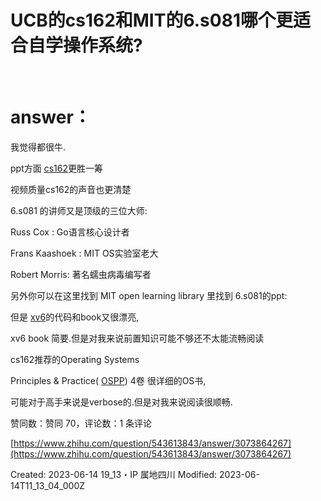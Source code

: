 # UCB的cs162和MIT的6.s081哪个更适合自学操作系统?

<br>

# answer： <br>
我觉得都很牛.

ppt方面 [cs162](https://zhida.zhihu.com/search?content_id=588969789&content_type=Answer&match_order=1&q=cs162&zhida_source=entity)更胜一筹

视频质量cs162的声音也更清楚

6.s081 的讲师又是顶级的三位大师:

Russ Cox : Go语言核心设计者

Frans Kaashoek : MIT OS实验室老大

Robert Morris: 著名蠕虫病毒编写者

另外你可以在这里找到 MIT open learning library 里找到  6.s081的ppt: 

但是 [xv6](https://zhida.zhihu.com/search?content_id=588969789&content_type=Answer&match_order=1&q=xv6&zhida_source=entity)的代码和book又很漂亮,

xv6 book 简要.但是对我来说前置知识可能不够还不太能流畅阅读

cs162推荐的Operating Systems

Principles & Practice( [OSPP](https://zhida.zhihu.com/search?content_id=588969789&content_type=Answer&match_order=1&q=OSPP&zhida_source=entity)) 4卷 很详细的OS书,

可能对于高手来说是verbose的.但是对我来说阅读很顺畅.



 赞同数：赞同 70，评论数：1 条评论
<br>

[https://www.zhihu.com/question/543613843/answer/3073864267](https://www.zhihu.com/question/543613843/answer/3073864267)<br>



Created: 2023-06-14 19_13・IP 属地四川
Modified: 2023-06-14T11_13_04_000Z

